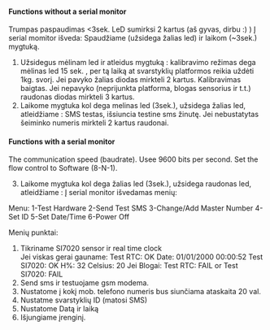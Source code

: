 
#### Functions without a serial monitor
Trumpas paspaudimas  <3sek. LeD sumirksi 2 kartus (aš gyvas, dirbu :) )
Į serial momitor išveda: 
Spaudžiame (užsidega žalias led) ir laikom (~3sek.) mygtuką.
1. Užsidegus mėlinam led ir atleidus mygtuką : 
                            kalibravimo režimas dega mėlinas led 15 sek. , per tą laiką at svarstyklių platformos reikia uždėti 1kg. svorį.
                            Jei pavyko žalias diodas mirkteli 2 kartus. Kalibravimas baigtas.
                            Jei nepavyko (neprijunkta platforma, blogas sensorius ir t.t.) raudonas diodas mirkteli 3 kartus.
2. Laikome mygtuka kol dega melinas led (3sek.), užsidega žalias led, atleidžiame :
 SMS testas, išsiuncia testine sms žinutę. 
 Jei nebustatytas šeiminko numeris mirkteli 2 kartus raudonai.
    
#### Functions with a serial monitor                        
The communication speed (baudrate). Usee 9600 bits per second. Set the flow control to Software (8-N-1).

3. Laikome mygtuka kol dega žalias led (3sek.), užsidega raudonas led, atleidžiame :
   Į serial monitor išvedamas menių:
 
 Menu:
1-Test Hardware
2-Send Test SMS
3-Change/Add Master Number
4-Set ID
5-Set Date/Time
6-Power Off

Menių punktai:
1. Tikriname SI7020 sensor ir real time clock  
  Jei viskas gerai gauname:
      Test RTC: OK Date: 01/01/2000 00:00:52
      Test SI7020: OK  H%: 32 Celsius: 20
  Jei Blogai:
      Test RTC: FAIL
      or
      Test SI7020: FAIL
2. Send sms ir testuojame gsm modema.
3. Nustatome į kokį mob. telefono numeris bus siunčiama ataskaita 20 val.
4. Nustatme svarstyklių ID (matosi SMS)
5. Nustatome Datą ir laiką
6. Išjungiame įrenginį.
